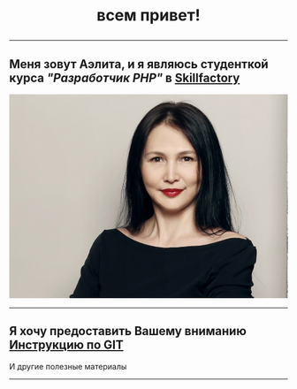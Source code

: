 
<h1 align="center"> всем привет!</ph1>

---

## Меня зовут Аэлита, и я являюсь студенткой курса *"Разработчик PHP"*  в [Skillfactory](https://skillfactory.ru/)

![](./assets/123.jpg)


--- 

## Я хочу предоставить Вашему вниманию [Инструкцию по GIT](./gitmain)

И другие полезные материалы 

---





